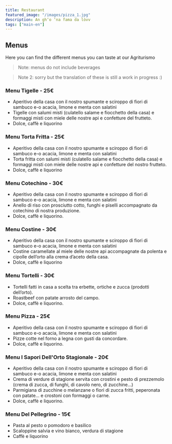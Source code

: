 ```yaml
---
title: Restaurant
featured_image: "/images/pizza_1.jpg"
description: An gh’o ‘na fama da lòvv
tags: ["main-en"]
---
```


## Menus

Here you can find the different menus you can taste at our Agriturismo

> Note: menus do not include beverages

> Note 2: sorry but the translation of these is still a work in progress :)

### Menu Tigelle - 25€

- Aperitivo della casa con il nostro spumante e sciroppo di fiori di sambuco e-o acacia, limone e menta con salatini
- Tigelle con salumi misti (culatello salame e fiocchetto della casa) e formaggi misti con miele delle nostre api e confetture del frutteto.
- Dolce, caffè e liquorino

### Menu Torta Fritta - 25€

- Aperitivo della casa con il nostro spumante e sciroppo di fiori di sambuco e-o acacia, limone e menta con salatini
- Torta fritta con salumi misti (culatello salame e fiocchetto della casa) e formaggi misti con miele delle nostre api e confetture del nostro frutteto.
- Dolce, caffè e liquorino

### Menu Cotechino - 30€

- Aperitivo della casa con il nostro spumante e sciroppo di fiori di sambuco e-o acacia, limone e menta con salatini
- Anello di riso con prosciutto cotto, funghi e piselli accompagnato da cotechino di nostra produzione.
- Dolce, caffè e liquorino.

### Menu Costine - 30€

- Aperitivo della casa con il nostro spumante e sciroppo di fiori di sambuco e-o acacia, limone e menta con salatini
- Costine caramellate al miele delle nostre api accompagnate da polenta e cipolle dell’orto alla crema d’aceto della casa.
- Dolce, caffè e liquorino

### Menu Tortelli - 30€

- Tortelli fatti in casa a scelta tra erbette, ortiche e zucca (prodotti dell’orto).
- Roastbeef con patate arrosto del campo.
- Dolce, caffè e liquorino.

### Menu Pizza - 25€

- Aperitivo della casa con il nostro spumante e sciroppo di fiori di sambuco e-o acacia, limone e menta con salatini
- Pizze cotte nel forno a legna con gusti da concordare.
- Dolce, caffè e liquorino.

### Menu I Sapori Dell'Orto Stagionale - 20€

- Aperitivo della casa con il nostro spumante e sciroppo di fiori di sambuco e-o acacia, limone e menta con salatini
- Crema di verdure di stagione servita con crostini e pesto di prezzemolo (crema di zucca, di funghi, di cavolo nero, di zucchine…)
- Parmigiana di zucchine o melanzane o fiori di zucca fritti, peperonata con patate… e crostoni con formaggi o carne.
- Dolce, caffè e liquorino.

### Menu Del Pellegrino - 15€

- Pasta al pesto o pomodoro e basilico
- Scaloppine salvia e vino bianco, verdura di stagione
- Caffè e liquorino
